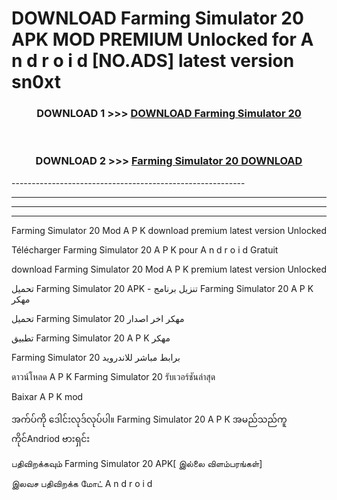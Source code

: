 # DOWNLOAD Farming Simulator 20  APK MOD PREMIUM Unlocked for A n d r o i d [NO.ADS] latest version sn0xt 



<div align="center">

<h3>DOWNLOAD 1 >>> <a href="https://getmod2.web.app/?judul=Farming Simulator 20 ">DOWNLOAD Farming Simulator 20 </a></h3><br>

<h3>DOWNLOAD 2 >>> <a href="https://getmod2.web.app/?judul=Farming Simulator 20 ">Farming Simulator 20  DOWNLOAD </a></h3>

</div>
----------------------------------------------------------

----------------------------------------------------------

----------------------------------------------------------

----------------------------------------------------------

Farming Simulator 20  Mod A P K download premium latest version Unlocked

Télécharger Farming Simulator 20  A P K pour A n d r o i d Gratuit

download Farming Simulator 20  Mod A P K premium latest version Unlocked

تحميل Farming Simulator 20  APK - تنزيل برنامج Farming Simulator 20  A P K مهكر

تحميل Farming Simulator 20  مهكر اخر اصدار

تطبيق Farming Simulator 20  A P K مهكر

Farming Simulator 20  برابط مباشر للاندرويد

ดาวน์โหลด A P K Farming Simulator 20  รับเวอร์ชันล่าสุด

Baixar A P K mod

အက်ပ်ကို ဒေါင်းလုဒ်လုပ်ပါ။ Farming Simulator 20  A P K အမည်သည်ကူကိုင်Andriod ဗားရှင်း

பதிவிறக்கவும் Farming Simulator 20  APK[ இல்லை விளம்பரங்கள்] 
 
இலவச பதிவிறக்க மோட் A n d r o i d



